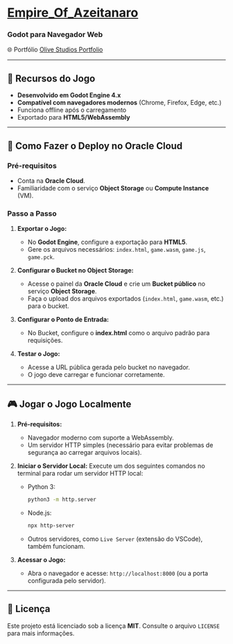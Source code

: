 # [Empire_Of_Azeitanaro](https://64.181.178.127)


### Godot para Navegador Web
🌐 Portfólio
[Olive Studios Portfolio](https://sites.google.com/edu.unifil.br/olive-studios?usp=sharing)

---

## 🌟 Recursos do Jogo
- **Desenvolvido em Godot Engine 4.x**
- **Compatível com navegadores modernos** (Chrome, Firefox, Edge, etc.)
- Funciona offline após o carregamento
- Exportado para **HTML5/WebAssembly**

---

## 🚀 Como Fazer o Deploy no Oracle Cloud

### Pré-requisitos
- Conta na **Oracle Cloud**.
- Familiaridade com o serviço **Object Storage** ou **Compute Instance** (VM).

### Passo a Passo
1. **Exportar o Jogo:**
   - No **Godot Engine**, configure a exportação para **HTML5**.
   - Gere os arquivos necessários: `index.html`, `game.wasm`, `game.js`, `game.pck`.

2. **Configurar o Bucket no Object Storage:**
   - Acesse o painel da **Oracle Cloud** e crie um **Bucket público** no serviço **Object Storage**.
   - Faça o upload dos arquivos exportados (`index.html`, `game.wasm`, etc.) para o bucket.

3. **Configurar o Ponto de Entrada:**
   - No Bucket, configure o **index.html** como o arquivo padrão para requisições.

4. **Testar o Jogo:**
   - Acesse a URL pública gerada pelo bucket no navegador.
   - O jogo deve carregar e funcionar corretamente.

---

## 🎮 Jogar o Jogo Localmente

1. **Pré-requisitos:**
   - Navegador moderno com suporte a WebAssembly.
   - Um servidor HTTP simples (necessário para evitar problemas de segurança ao carregar arquivos locais).

2. **Iniciar o Servidor Local:**
   Execute um dos seguintes comandos no terminal para rodar um servidor HTTP local:
   - Python 3:
     ```bash
     python3 -m http.server
     ```
   - Node.js:
     ```bash
     npx http-server
     ```
   - Outros servidores, como `Live Server` (extensão do VSCode), também funcionam.

3. **Acessar o Jogo:**
   - Abra o navegador e acesse: `http://localhost:8000` (ou a porta configurada pelo servidor).

---

## 📄 Licença
Este projeto está licenciado sob a licença **MIT**. Consulte o arquivo `LICENSE` para mais informações.

